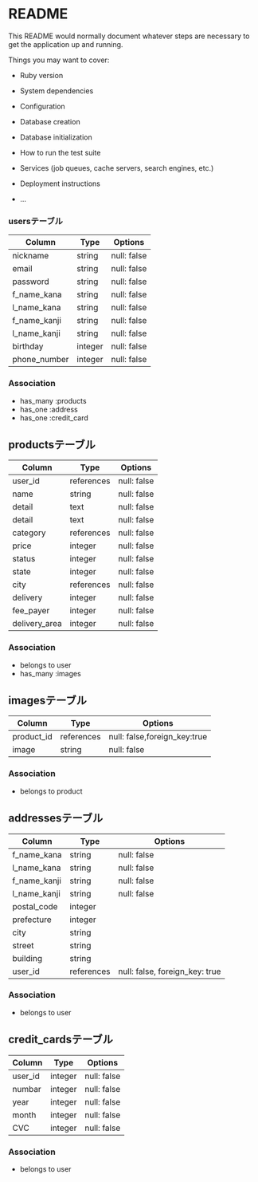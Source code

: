 # README

This README would normally document whatever steps are necessary to get the
application up and running.

Things you may want to cover:

* Ruby version

* System dependencies

* Configuration

* Database creation

* Database initialization

* How to run the test suite

* Services (job queues, cache servers, search engines, etc.)

* Deployment instructions

* ...

### usersテーブル
|Column|Type|Options|
|------|----|-------|
|nickname|string|null: false|
|email|string|null: false|
|password|string|null: false|
|f_name_kana|string|null: false|
|l_name_kana|string|null: false|
|f_name_kanji|string|null: false|
|l_name_kanji|string|null: false|
|birthday|integer|null: false|
|phone_number|integer|null: false|

### Association
- has_many :products
- has_one :address
- has_one :credit_card

## productsテーブル
|Column|Type|Options|
|------|----|-------|
|user_id|references|null: false|
|name|string|null: false|
|detail|text|null: false|
|detail|text|null: false|
|category|references|null: false|
|price|integer|null: false|
|status|integer|null: false|
|state|integer|null: false|
|city|references|null: false|
|delivery|integer|null: false|
|fee_payer|integer|null: false|
|delivery_area|integer|null: false|

### Association
- belongs to user
- has_many :images

## imagesテーブル
|Column|Type|Options|
|------|----|-------|
|product_id|references|null: false,foreign_key:true|
|image|string|null: false|

### Association
- belongs to product

## addressesテーブル
|Column|Type|Options|
|------|----|-------|
|f_name_kana|string|null: false|
|l_name_kana|string|null: false|
|f_name_kanji|string|null: false|
|l_name_kanji|string|null: false|
|postal_code|integer||
|prefecture|integer||
|city|string||
|street|string||
|building|string||
|user_id|references|null: false, foreign_key: true|

### Association
- belongs to user

## credit_cardsテーブル
|Column|Type|Options|
|------|----|-------|
|user_id|integer|null: false|
|numbar|integer|null: false|
|year|integer|null: false|
|month|integer|null: false|
|CVC|integer|null: false|

### Association
- belongs to user